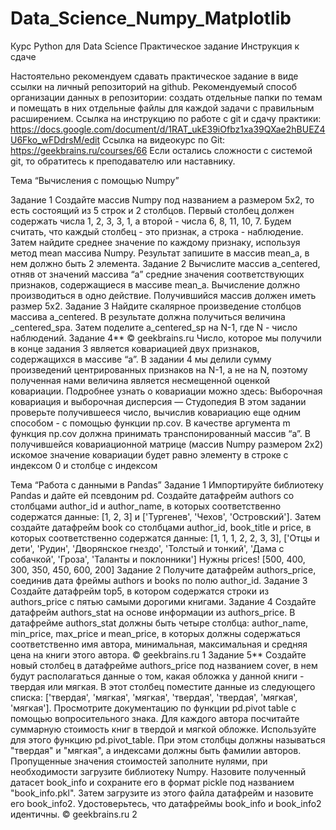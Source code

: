 # Data_Science_Numpy_Matplotlib
Курс Python для Data Science Практическое задание Инструкция к сдаче

Настоятельно рекомендуем сдавать практическое задание в виде ссылки на личный репозиторий на github.
Рекомендуемый способ организации данных в репозитории: создать отдельные папки по темам и помещать в них отдельные файлы для каждой задачи с правильным расширением. Ссылка на инструкцию по работе с git и сдачу практики: https://docs.google.com/document/d/1RAT_ukE39iOfbz1xa39QXae2hBUEZ4U6Fko_wFDdrsM/edit Ссылка на видеокурс по Git: https://geekbrains.ru/courses/66 Если остались сложности с системой git, то обратитесь к преподавателю или наставнику. 

Тема “Вычисления с помощью Numpy” 

Задание 1 Создайте массив Numpy под названием a размером 5x2, то есть состоящий из 5 строк и 2 столбцов. Первый столбец должен содержать числа 1, 2, 3, 3, 1, а второй - числа 6, 8, 11, 10, 7. Будем считать, что каждый столбец - это признак, а строка - наблюдение. Затем найдите среднее значение по каждому признаку, используя метод mean массива Numpy. Результат запишите в массив mean_a, в нем должно быть 2 элемента. Задание 2 Вычислите массив a_centered, отняв от значений массива “а” средние значения соответствующих признаков, содержащиеся в массиве mean_a. Вычисление должно производиться в одно действие. Получившийся массив должен иметь размер 5x2. Задание 3 Найдите скалярное произведение столбцов массива a_centered. В результате должна получиться величина _centered_spa. Затем поделите a_centered_sp на N-1, где N - число наблюдений. Задание 4** © geekbrains.ru Число, которое мы получили в конце задания 3 является ковариацией двух признаков, содержащихся в массиве “а”. В задании 4 мы делили сумму произведений центрированных признаков на N-1, а не на N, поэтому полученная нами величина является несмещенной оценкой ковариации. Подробнее узнать о ковариации можно здесь: Выборочная ковариация и выборочная дисперсия — Студопедия В этом задании проверьте получившееся число, вычислив ковариацию еще одним способом - с помощью функции np.cov. В качестве аргумента m функция np.cov должна принимать транспонированный массив “a”. В получившейся ковариационной матрице (массив Numpy размером 2x2) искомое значение ковариации будет равно элементу в строке с индексом 0 и столбце с индексом

Тема “Работа с данными в Pandas” 
Задание 1 Импортируйте библиотеку Pandas и дайте ей псевдоним pd. Создайте датафрейм authors со столбцами author_id и author_name, в которых соответственно содержатся данные: [1, 2, 3] и ['Тургенев', 'Чехов', 'Островский']. Затем создайте датафрейм book cо столбцами author_id, book_title и price, в которых соответственно содержатся данные: [1, 1, 1, 2, 2, 3, 3], ['Отцы и дети', 'Рудин', 'Дворянское гнездо', 'Толстый и тонкий', 'Дама с собачкой', 'Гроза', 'Таланты и поклонники'] Нужны prices! [500, 400, 300, 350, 450, 600, 200] Задание 2 Получите датафрейм authors_price, соединив дата фреймы authors и books по полю author_id. Задание 3 Создайте датафрейм top5, в котором содержатся строки из authors_price с пятью самыми дорогими книгами. Задание 4 Создайте датафрейм authors_stat на основе информации из authors_price. В датафрейме authors_stat должны быть четыре столбца: author_name, min_price, max_price и mean_price, в которых должны содержаться соответственно имя автора, минимальная, максимальная и средняя цена на книги этого автора. © geekbrains.ru 1 Задание 5** Создайте новый столбец в датафрейме authors_price под названием cover, в нем будут располагаться данные о том, какая обложка у данной книги - твердая или мягкая. В этот столбец поместите данные из следующего списка: ['твердая', 'мягкая', 'мягкая', 'твердая', 'твердая', 'мягкая', 'мягкая']. Просмотрите документацию по функции pd.pivot table с помощью вопросительного знака. Для каждого автора посчитайте суммарную стоимость книг в твердой и мягкой обложке. Используйте для этого функцию pd.pivot_table. При этом столбцы должны называться "твердая" и "мягкая", а индексами должны быть фамилии авторов. Пропущенные значения стоимостей заполните нулями, при необходимости загрузите библиотеку Numpy. Назовите полученный датасет book_info и сохраните его в формат pickle под названием "book_info.pkl". Затем загрузите из этого файла датафрейм и назовите его book_info2. Удостоверьтесь, что датафреймы book_info и book_info2 идентичны. © geekbrains.ru 2
